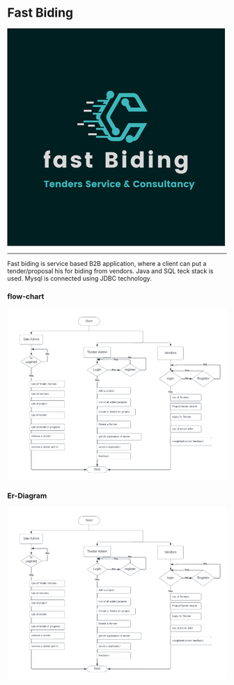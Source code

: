 # Fast Biding

![fastbiding](https://github.com/NarendraKumarSwami/truthful-toes-1489/blob/main/fastbiding/src/extra/fastBiding.png)

---

Fast biding is service based B2B application, where a client can put a tender/proposal his for biding from vendors.
Java and SQL teck stack is used.
Mysql is connected using JDBC technology.



### flow-chart 
![flow-chart](https://github.com/NarendraKumarSwami/truthful-toes-1489/blob/main/fastbiding/src/extra/flowchart.png)

### Er-Diagram
![flow-chart](https://github.com/NarendraKumarSwami/truthful-toes-1489/blob/main/fastbiding/src/extra/flowchart.png)
